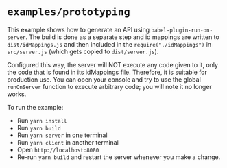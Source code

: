 # `examples/prototyping`

This example shows how to generate an API using `babel-plugin-run-on-server`. The build is done as a separate step and id mappings are written to `dist/idMappings.js` and then included in the `require("./idMappings")` in `src/server.js` (which gets copied to `dist/server.js`).

Configured this way, the server will NOT execute any code given to it, only the code that is found in its idMappings file. Therefore, it is suitable for production use. You can open your console and try to use the global `runOnServer` function to execute arbitrary code; you will note it no longer works.

To run the example:

* Run `yarn install`
* Run `yarn build`
* Run `yarn server` in one terminal
* Run `yarn client` in another terminal
* Open `http://localhost:8080`
* Re-run `yarn build` and restart the server whenever you make a change.
